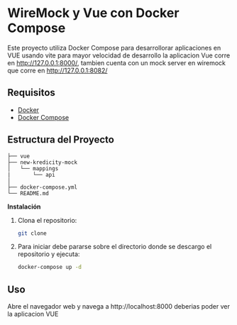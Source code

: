 # WireMock y Vue con Docker Compose

Este proyecto utiliza Docker Compose para desarrollorar aplicaciones en VUE usando vite para mayor velocidad de desarrollo la aplicacion Vue corre en http://127.0.0.1:8000/, tambien cuenta con un mock server en wiremock que corre en http://127.0.0.1:8082/ 

## Requisitos

- [Docker](https://www.docker.com/get-started)
- [Docker Compose](https://docs.docker.com/compose/install/)

## Estructura del Proyecto
```
├── vue
├── new-kredicity-mock
│   └── mappings
|       └── api
│  
├── docker-compose.yml
└── README.md
```

**Instalación**

1. Clona el repositorio:
   ```bash
   git clone
2. Para iniciar debe pararse sobre el directorio donde se descargo el repositorio y ejecuta:
   ```bash
   docker-compose up -d

## Uso

Abre el navegador web y navega a http://localhost:8000 deberias poder ver la aplicacion VUE
